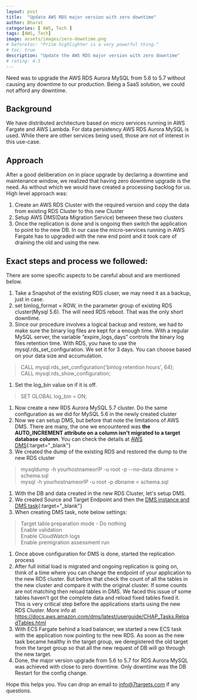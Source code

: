 ```yaml
---
layout: post
title:  "Update AWS RDS major version with zero downtime"
author: Bharat
categories: [ AWS, Tech ]
tags: [AWS, Tech]
image: assets/images/zero-downtime.png
# beforetoc: "Prism highlighter is a very powerful thing."
# toc: true
description: "Update the AWS RDS major version with zero downtime"
# rating: 4.5
---
```


Need was to upgrade the AWS RDS Aurora MySQL from 5.6 to 5.7 without causing any downtime to our production. Being a SaaS solution, we could not afford any downtime.  

## Background
We have distributed architecture based on micro services running in AWS Fargate and AWS Lambda. For data persistency AWS RDS Aurora MySQL is used. While there are other services being used, those are not of interest in this use-case. 

## Approach
After a good deliberation on in place upgrade by declaring a downtime and maintenance window, we realized that having zero downtime upgrade is the need. As without which we would have created a processing backlog for us. 
High level approach was:
1. Create an AWS RDS Cluster with the required version and copy the data from existing RDS Cluster to this new Cluster
1. Setup AWS DMS(Data Migration Service) between these two clusters
1. Once the replication is done and is ongoing then switch the application to point to the new DB. In our case the micro-services running in AWS Fargate has to upgraded with the new end point and it took care of draining the old and using the new. 

## Exact steps and process we followed:
There are some specific aspects to be careful about and are mentioned below. 

1. Take a Snapshot of the existing RDS cluser, we may need it as a backup, just in case.
1. set binlog_format = ROW, in the parameter group of existing RDS cluster(Mysql 5.6). The will need RDS reboot. That was the only short downtime.
1. Since our procedure involves a logical backup and restore, we had to make sure the binary log files are kept for a enough time. With a regular MySQL server, the variable “expire_logs_days” controls the binary log files retention time. With RDS, you have to use the mysql.rds_set_configuration. We set it for 3 days. You can choose based on your data size and accumulation.
> CALL mysql.rds_set_configuration('binlog retention hours', 64);  
> CALL mysql.rds_show_configuration;
1. Set the log_bin value on if it is off. 
> SET GLOBAL log_bin = ON;
1. Now create a new RDS Aurora MySQL 5.7 cluster. Do the same configuration as we did for MySQL 5.6 in the newly created cluster
1. Now we can setup DMS, but before that note the limitations of AWS DMS. There are many, the one we encountered was __the AUTO_INCREMENT attribute on a column isn't migrated to a target database column__. You can check the details at [AWS DMS](https://docs.aws.amazon.com/dms/latest/userguide/CHAP_Source.MySQL.html){:target="_blank"} 
7. We created the dump of the existing  RDS and restored the dump to the new RDS cluster
> mysqldump -h yourhostnameorIP -u root -p --no-data dbname > schema.sql  
> mysql -h yourhostnameorIP -u root -p  dbname < schema.sql  
1. With the DB and data created in the new RDS Cluster, let's setup DMS.
1. We created Source and Target Endpoint and then the [DMS instance and DMS task](https://docs.aws.amazon.com/dms/latest/userguide/CHAP_GettingStarted.html){:target="_blank"}
1. When creating DMS task, note below settings: 
> Target table preparation mode - Do nothing  
> Enable validation  
> Enable CloudWatch logs  
> Enable premigration assessment run  
1. Once above configuration for DMS is done, started the replication process
1. After full initial load is migrated and ongoing replication is going on, think of a time where you can change the endpoint of your application to the new RDS cluster. But before that check the count of all the tables in the new cluster and compare it with the original cluster. If some counts are not matching then reload tables in DMS. We faced this issue of some tables haven't got the complete data and reload fixed tables fixed it. This is very critical step before the applications starts using the new RDS Cluster. More info at https://docs.aws.amazon.com/dms/latest/userguide/CHAP_Tasks.ReloadTables.html
1. With ECS Fargate behind a load balancer, we started  a new ECS task with the application now pointing to the new RDS. As soon as the new task became healthy in the target group, we deregistered the old target from the target group so that all the new request of DB will go through the new target.
1. Done, the major version upgrade from 5.6 to 5.7 for RDS Aurora MySQL was achieved with close to zero downtime. Only downtime was the DB Restart for the config change. 

Hope this helps you. You can drop an email to info@7targets.com if any questions.



